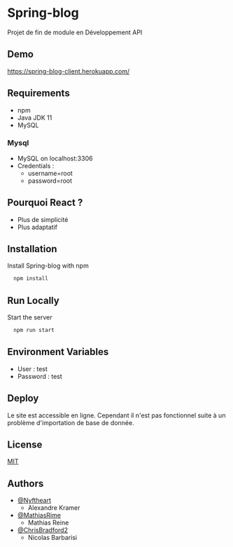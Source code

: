 # Spring-blog

Projet de fin de module en Développement API

## Demo

https://spring-blog-client.herokuapp.com/

## Requirements

- npm
- Java JDK 11
- MySQL

### Mysql

- MySQL on localhost:3306
- Credentials :
  - username=root
  - password=root

## Pourquoi React ?

- Plus de simplicité
- Plus adaptatif

## Installation

Install Spring-blog with npm

```bash
  npm install
```

## Run Locally

Start the server

```bash
  npm run start
```

## Environment Variables

- User : test
- Password : test

## Deploy

Le site est accessible en ligne. Cependant il n'est pas fonctionnel suite à un problème d'importation de base de donnée.

## License

[MIT](https://choosealicense.com/licenses/mit/)

## Authors

- [@Nyftheart](https://github.com/Nyftheart)
    - Alexandre Kramer
- [@MathiasRime](https://github.com/MathiasRime)
    - Mathias Reine
- [@ChrisBradford2](https://github.com/ChrisBradford2)
    - Nicolas Barbarisi
